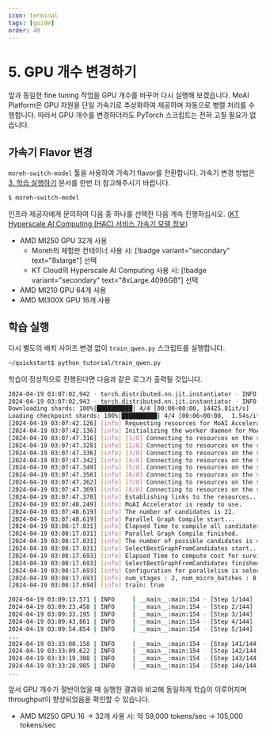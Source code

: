 ```yaml
---
icon: terminal
tags: [guide]
order: 40
---
```


# 5. GPU 개수 변경하기

앞과 동일한 fine tuning 작업을 GPU 개수를 바꾸어 다시 실행해 보겠습니다. MoAI Platform은 GPU 자원을 단일 가속기로 추상화하여 제공하며 자동으로 병렬 처리를 수행합니다. 따라서 GPU 개수를 변경하더라도 PyTorch 스크립트는 전혀 고칠 필요가 없습니다.

## 가속기 Flavor 변경

`moreh-switch-model` 툴을 사용하여 가속기 flavor를 전환합니다. 가속기 변경 방법은 [3. 학습 실행하기](3_학습_실행하기.md) 문서를 한번 더 참고해주시기 바랍니다.

```bash
$ moreh-switch-model
```

인프라 제공자에게 문의하여 다음 중 하나를 선택한 다음 계속 진행하십시오.  ([KT Hyperscale AI Computing (HAC) 서비스 가속기 모델 정보](/Supported_Documents/KT_HAC_Models_Info.md))

- AMD MI250 GPU 32개 사용
    - Moreh의 체험판 컨테이너 사용 시: [!badge variant="secondary" text="8xlarge"] 선택
    - KT Cloud의 Hyperscale AI Computing 사용 시: [!badge variant="secondary" text="8xLarge.4096GB"] 선택
- AMD MI210 GPU 64개 사용
- AMD MI300X GPU 16개 사용


## 학습 실행

다시 별도의 배치 사이즈 변경 없이 `train_qwen.py` 스크립트를 실행합니다.

```bash
~/quickstart$ python tutorial/train_qwen.py
```

학습이 정상적으로 진행된다면 다음과 같은 로그가 출력될 것입니다.

```bash
2024-04-19 03:07:02,942 - torch.distributed.nn.jit.instantiator - INFO - Created a temporary directory at /tmp/tmp7rrxrdcb
2024-04-19 03:07:02,943 - torch.distributed.nn.jit.instantiator - INFO - Writing /tmp/tmp7rrxrdcb/_remote_module_non_scriptable.py
Downloading shards: 100%|██████████| 4/4 [00:00<00:00, 14425.81it/s]
Loading checkpoint shards: 100%|██████████| 4/4 [00:06<00:00,  1.54s/it][2024-04-19 03:07:40.492] [info] Got DBs from backend for auto config.
[2024-04-19 03:07:42.126] [info] Requesting resources for MoAI Accelerator from the server...
[2024-04-19 03:07:42.136] [info] Initializing the worker daemon for MoAI Accelerator
[2024-04-19 03:07:47.316] [info] [1/8] Connecting to resources on the server (192.168.110.10:24155)...
[2024-04-19 03:07:47.328] [info] [2/8] Connecting to resources on the server (192.168.110.12:24155)...
[2024-04-19 03:07:47.336] [info] [3/8] Connecting to resources on the server (192.168.110.26:24155)...
[2024-04-19 03:07:47.342] [info] [4/8] Connecting to resources on the server (192.168.110.32:24155)...
[2024-04-19 03:07:47.349] [info] [5/8] Connecting to resources on the server (192.168.110.51:24155)...
[2024-04-19 03:07:47.356] [info] [6/8] Connecting to resources on the server (192.168.110.78:24155)...
[2024-04-19 03:07:47.362] [info] [7/8] Connecting to resources on the server (192.168.110.96:24155)...
[2024-04-19 03:07:47.369] [info] [8/8] Connecting to resources on the server (192.168.110.97:24155)...
[2024-04-19 03:07:47.378] [info] Establishing links to the resources...
[2024-04-19 03:07:48.249] [info] MoAI Accelerator is ready to use.
[2024-04-19 03:07:48.619] [info] The number of candidates is 22.
[2024-04-19 03:07:48.619] [info] Parallel Graph Compile start...
[2024-04-19 03:08:17.031] [info] Elapsed Time to compile all candidates = 28411 [ms]
[2024-04-19 03:08:17.031] [info] Parallel Graph Compile finished.
[2024-04-19 03:08:17.031] [info] The number of possible candidates is 4.
[2024-04-19 03:08:17.031] [info] SelectBestGraphFromCandidates start...
[2024-04-19 03:08:17.693] [info] Elapsed Time to compute cost for survived candidates = 661 [ms]
[2024-04-19 03:08:17.693] [info] SelectBestGraphFromCandidates finished.
[2024-04-19 03:08:17.693] [info] Configuration for parallelism is selected.
[2024-04-19 03:08:17.693] [info] num_stages : 2, num_micro_batches : 8, batch_per_device : 1, No TP, recomputation : false, distribute_param : true
[2024-04-19 03:08:17.694] [info] train: true

2024-04-19 03:09:13.571 | INFO     | __main__:main:154 - [Step 1/144] | Loss: 1.03125 | Duration: 39.51 | Throughput: 13270.26 tokens/sec
2024-04-19 03:09:23.458 | INFO     | __main__:main:154 - [Step 2/144] | Loss: 1.0859375 | Duration: 4.37 | Throughput: 119959.56 tokens/sec
2024-04-19 03:09:33.195 | INFO     | __main__:main:154 - [Step 3/144] | Loss: 0.8984375 | Duration: 4.44 | Throughput: 118024.31 tokens/sec
2024-04-19 03:09:43.861 | INFO     | __main__:main:154 - [Step 4/144] | Loss: 0.85546875 | Duration: 5.30 | Throughput: 99006.09 tokens/sec
2024-04-19 03:09:54.854 | INFO     | __main__:main:154 - [Step 5/144] | Loss: 0.890625 | Duration: 5.72 | Throughput: 91618.65 tokens/sec
...
2024-04-19 03:33:00.158 | INFO     | __main__:main:154 - [Step 141/144] | Loss: 0.46875 | Duration: 5.28 | Throughput: 99212.01 tokens/sec
2024-04-19 03:33:09.622 | INFO     | __main__:main:154 - [Step 142/144] | Loss: 0.45703125 | Duration: 4.35 | Throughput: 120536.34 tokens/sec
2024-04-19 03:33:19.308 | INFO     | __main__:main:154 - [Step 143/144] | Loss: 0.451171875 | Duration: 4.35 | Throughput: 120554.52 tokens/sec
2024-04-19 03:33:28.985 | INFO     | __main__:main:154 - [Step 144/144] | Loss: 0.443359375 | Duration: 4.41 | Throughput: 118957.15 tokens/sec
...
```

앞서 GPU 개수가 절반이었을 때 실행한 결과와 비교해 동일하게 학습이 이루어지며 throughput이 향상되었음을 확인할 수 있습니다.

- AMD MI250 GPU 16 → 32개 사용 시: 약 59,000 tokens/sec → 105,000 tokens/sec